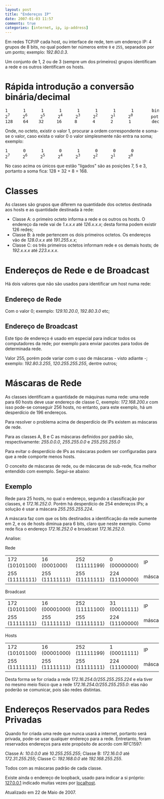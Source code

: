 ```yaml
---
layout: post
title: "Endereços IP"
date: 2007-01-03 11:57
comments: true
categories: [internet, ip, ip-address]
---
```


Em redes TCP/IP cada host, ou interface de rede, tem um endereço IP: 4 grupos de 8 bits, no qual podem ter números entre ``0`` e ``255``, separados por um ponto; exemplo: _192.80.0.3_.

Um conjunto de 1, 2 ou de 3 (sempre um dos primeiros) grupos identificam a rede e os outros identificam os hosts.

# Rápida introdução a conversão binária/decimal

<pre>1      1      1      1      1      1      1      1       binário
2<sup>7</sup>     2<sup>6</sup>     2<sup>5</sup>     2<sup>4</sup>     2<sup>3</sup>     2<sup>2</sup>     2<sup>1</sup>     2<sup>0</sup>       potência
128    64    32     16     8      4      2      1        decimal</pre>

Onde, no octeto, existir o valor 1, procurar a ordem correspondente e soma-se o valor, caso exista o valor 0 o valor simplesmente não entra na soma; exemplo:

<pre>1      0      1      0      1      0      0      0
2<sup>7</sup>     2<sup>6</sup>     2<sup>5</sup>     2<sup>4</sup>     2<sup>3</sup>     2<sup>2</sup>     2<sup>1</sup>     2<sup>0</sup></pre>

No caso acima os únicos que estão "ligados" são as posições 7, 5 e 3, portanto a soma fica: 128 + 32 + 8 = 168.

# Classes

As classes são grupos que diferem na quantidade dos octetos destinada aos hosts e as quantidade destinada à rede:

* Classe A: o primeiro octeto informa a rede e os outros os hosts. O endereço da rede vai de _1.x.x.x_ até _126.x.x.x_; desta forma podem existir 126 redes;
* Classe B: à rede pertencem os dois primeiros octetos. Os endereços vão de _128.0.x.x_ até _191.255.x.x_;
* Classe C: os três primeiros octetos informam rede e os demais hosts; de _192.x.x.x_ até _223.x.x.x_.

# Endereços de Rede e de Broadcast

Há dois valores que não são usados para identificar um host numa rede:

## Endereço de Rede

Com o valor 0; exemplo: _129.10.20.0_, _192.80.3.0_ etc;

## Endereço de Broadcast

Este tipo de endereço é usado em especial para indicar todos os computadores da rede; por exemplo para enviar pacotes para todos de determinada rede.

Valor 255, porém pode variar com o uso de máscaras - visto adiante -; exemplo: _192.80.3.255_, _120.255.255.255_, dentre outros;

# Máscaras de Rede

As classes identificam a quantidade de máquinas numa rede: uma rede para 60 hosts deve usar endereço de classe C, exemplo: _172.168.200.x_ com isso pode-se conseguir 256 hosts, no entanto, para este exemplo, há um desperdício de 196 endereços.

Para resolver o problema acima de desperdício de IPs existem as máscaras de rede.

Para as classes A, B e C as máscaras definidos por padrão são, respectivamente: _255.0.0.0_, _255.255.0.0_ e _255.255.255.0_

Para evitar o desperdício de IPs as máscaras podem ser configuradas para que a rede comporte menos hosts.

O conceito de máscaras de rede, ou de máscaras de sub-rede, fica melhor entendido com exemplo. Segui-se abaixo:

## Exemplo

Rede para 25 hosts, no qual o endereço, segundo a classificação por classes, é _172.16.252.0_. Porém há desperdício de 254 endereços IPs; a solução é usar a máscara _255.255.255.224_.

A máscara faz com que os bits destinados a identificação da rede aumente em 2, e os de hosts diminua para 6 bits, claro que neste exemplo. Como rede fica o endereço _172.16.252.0_ e broadcast _172.16.252.0_.

Analise:

Rede

<table>
<tbody>
<tr>
<td>172 (10101100)</td>
<td>16 (0001000)</td>
<td>252 (11111199)</td>
<td>0 (00000000)</td>
<td>IP</td>
</tr>
<tr>
<td>255 (11111111)</td>
<td>255 (11111111)</td>
<td>255 (11111111)</td>
<td>224 (11100000)</td>
<td>máscara</td>
</tr>
</tbody>
</table>

Broadcast

<table>
<tbody>
<tr>
<td>172 (10101100)</td>
<td>16 (00001000)</td>
<td>252 (11111100)</td>
<td>31 (00011111)</td>
<td>IP</td>
</tr>
<tr>
<td>255 (11111111)</td>
<td>255 (11111111)</td>
<td>255 (11111111)</td>
<td>224 (11100000)</td>
<td>máscara</td>
</tr>
</tbody>
</table>

Hosts

<table>
<tbody>
<tr>
<td>172 (10101100)</td>
<td>16 (00001000)</td>
<td>252 (11111199)</td>
<td>1 (00011111)</td>
<td>IP</td>
</tr>
<tr>
<td>255 (11111111)</td>
<td>255 (11111111)</td>
<td>255 (11111111)</td>
<td>224 (11100000)</td>
<td>máscara</td>
</tr>
</tbody>
</table>

Desta forma se for criada a rede _172.16.254.0/255.255.255.224_ e ela tiver no mesmo meio físico que a rede _172.16.254.0/255.255.255.0_: elas não poderão se comunicar, pois são redes distintas.

# Endereços Reservados para Redes Privadas

Quando for criada uma rede que nunca usará a internet, portanto será privada, pode-se usar qualquer endereço para a rede. Entretanto, foram reservados endereços para este propósito de acordo com RFC1597:

Classe A: _10.0.0.0_ até _10.255.255.255_;
Classe B: _172.16.0.0_ até _172.31.255.255_;
Classe C: _192.168.0.0_ até _192.168.255.255_.

Todos com as máscaras padrão de cada classe.

Existe ainda o endereço de loopback, usado para indicar a si próprio: [127.0.0.1](http://127.0.0.1/ "127.0.0.1") indicado muitas vezes por [localhost](http://localhost/ "Localhost").

Atualizado em 22 de Maio de 2007.
